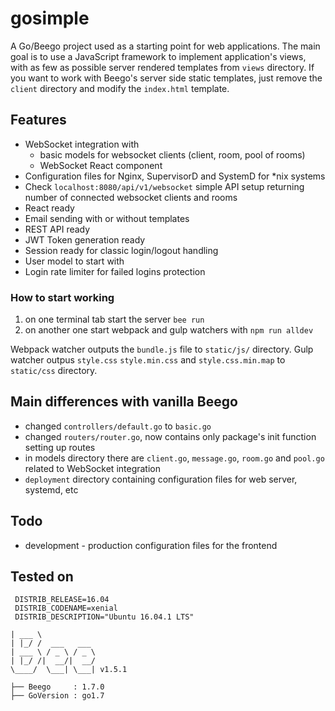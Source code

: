 # gosimple

A Go/Beego project used as a starting point for web applications. 
The main goal is to use a JavaScript framework to implement application's views,
with as few as possible server rendered templates from `views` directory.
If you want to work with Beego's server side static templates, 
just remove the `client` directory and modify the `index.html` template.

## Features

* WebSocket integration with
    * basic models for websocket clients (client, room, pool of rooms)
    * WebSocket React component
* Configuration files for Nginx, SupervisorD and SystemD for *nix systems
* Check `localhost:8080/api/v1/websocket` simple API setup returning number of connected websocket clients and rooms
* React ready
* Email sending with or without templates
* REST API ready
* JWT Token generation ready
* Session ready for classic login/logout handling
* User model to start with
* Login rate limiter for failed logins protection

### How to start working

1. on one terminal tab start the server `bee run`
2. on another one start webpack and gulp watchers with `npm run alldev`

Webpack watcher outputs the `bundle.js` file to `static/js/` directory.
Gulp watcher outpus `style.css` `style.min.css` and `style.css.min.map` 
to `static/css` directory.

## Main differences with vanilla Beego

* changed `controllers/default.go` to `basic.go`
* changed `routers/router.go`, now contains only package's init function setting up routes
* in models directory there are `client.go`, `message.go`, `room.go` and `pool.go` related to WebSocket integration
* `deployment` directory containing configuration files for web server, systemd, etc

## Todo

* development - production configuration files for the frontend


## Tested on

```DISTRIB_ID=Ubuntu
 DISTRIB_RELEASE=16.04
 DISTRIB_CODENAME=xenial
 DISTRIB_DESCRIPTION="Ubuntu 16.04.1 LTS"
```

```
| ___ \
| |_/ /  ___   ___
| ___ \ / _ \ / _ \
| |_/ /|  __/|  __/
\____/  \___| \___| v1.5.1

├── Beego     : 1.7.0
├── GoVersion : go1.7
```
